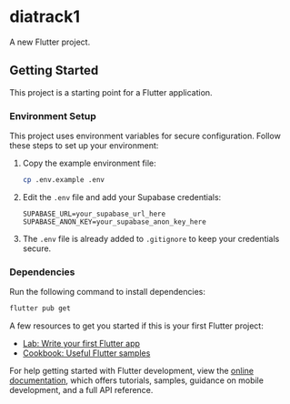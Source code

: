# diatrack1

A new Flutter project.

## Getting Started

This project is a starting point for a Flutter application.

### Environment Setup

This project uses environment variables for secure configuration. Follow these steps to set up your environment:

1. Copy the example environment file:
   ```bash
   cp .env.example .env
   ```

2. Edit the `.env` file and add your Supabase credentials:
   ```
   SUPABASE_URL=your_supabase_url_here
   SUPABASE_ANON_KEY=your_supabase_anon_key_here
   ```

3. The `.env` file is already added to `.gitignore` to keep your credentials secure.

### Dependencies

Run the following command to install dependencies:
```bash
flutter pub get
```

A few resources to get you started if this is your first Flutter project:

- [Lab: Write your first Flutter app](https://docs.flutter.dev/get-started/codelab)
- [Cookbook: Useful Flutter samples](https://docs.flutter.dev/cookbook)

For help getting started with Flutter development, view the
[online documentation](https://docs.flutter.dev/), which offers tutorials,
samples, guidance on mobile development, and a full API reference.
